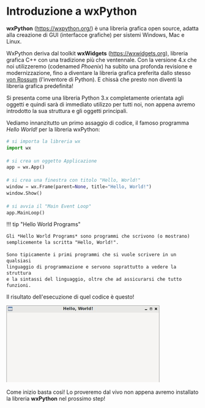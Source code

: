 
# Introduzione a wxPython

**wxPython** (<https://wxpython.org/>) è una libreria grafica open source, adatta alla creazione di GUI (interfacce grafiche) per sistemi Windows, Mac e Linux.

WxPython deriva dal toolkit **wxWidgets** (<https://wxwidgets.org>), libreria grafica C++ con una tradizione più che ventennale. 
Con la versione 4.x che noi utilizzeremo (codenamed *Phoenix*) ha subìto una profonda revisione e modernizzazione, fino a diventare la libreria
grafica preferita dallo stesso [von Rossum](https://it.wikipedia.org/wiki/Guido_van_Rossum) (l'inventore di Python). 
E chissà che presto non diventi la libreria grafica predefinita!

Si presenta come una libreria Python 3.x completamente orientata agli oggetti e quindi sarà di immediato utilizzo per tutti noi, 
non appena avremo introdotto la sua struttura e gli oggetti principali.

Vediamo innanzitutto un primo assaggio di codice, il famoso programma *Hello World!* per la libreria wxPython:

``` python
# si importa la libreria wx
import wx

# si crea un oggetto Applicazione
app = wx.App()

# si crea una finestra con titolo "Hello, World!"
window = wx.Frame(parent=None, title="Hello, World!")
window.Show()

# si avvia il "Main Event Loop"
app.MainLoop()
```

!!! tip "Hello World Programs"

    Gli *Hello World Programs* sono programmi che scrivono (o mostrano)
    semplicemente la scritta "Hello, World!".

    Sono tipicamente i primi programmi che si vuole scrivere in un qualsiasi
    linguaggio di programmazione e servono soprattutto a vedere la struttura
    e la sintassi del linguaggio, oltre che ad assicurarsi che tutto
    funzioni.


Il risultato dell\'esecuzione di quel codice è questo!

![image](images/first_wxpython_code.jpg)

Come inizio basta così! Lo proveremo dal vivo non appena avremo installato la libreria **wxPython** nel prossimo step!

